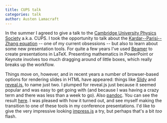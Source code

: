 ```yaml
---
title: CUPS talk
categories: talk
author: Austen Lamacraft
---
```


In the summer I agreed to give a talk to the [Cambridge University Physics Society](http://camphysoc.co.uk) a.k.a. CUPS. I took the opportunity to talk about the [Kardar--Parisi--Zhang equation](https://en.wikipedia.org/wiki/Kardar–Parisi–Zhang_equation) -- one of my current obsessions -- but also to learn about some new presentation tools. For quite a few years I've used [Beamer](https://en.wikipedia.org/wiki/Beamer_(LaTeX)) to create presentations in LaTeX. Presenting mathematics in PowerPoint or Keynote involves too much dragging around of little boxes, which really breaks up the workflow.

Things move on, however, and in recent years a number of browser-based options for rendering slides in HTML have appeared: things like [Slidy](https://www.w3.org/Talks/Tools/Slidy) and [reveal.js](http://lab.hakim.se/reveal-js/#/), to name just two. I plumped for reveal.js just because it seemed popular and was easy to get going with (and because I was having a crazy term and there was less than a week to go). Also [pandoc](http://pandoc.org). You can see the result [here](https://austenlamacraft.github.io/Talks/CUPS_KPZ/CUPS_KPZ.html). I was pleased with how it turned out, and see myself making the transition to one of these tools in my conference presentations. I'd like to give the very impressive looking [impress.js](https://github.com/impress/impress.js) a try, but perhaps that's a bit _too_ flash.
